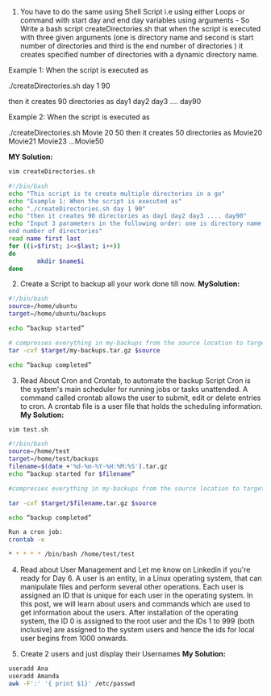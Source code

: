 1. You have to do the same using Shell Script i.e using either Loops or command with start day and end day variables using arguments -
So Write a bash script createDirectories.sh that when the script is executed with three given arguments (one is directory name and second is start number of directories and third is the end number of directories ) it creates specified number of directories with a dynamic directory name.

Example 1: When the script is executed as

./createDirectories.sh day 1 90

then it creates 90 directories as day1 day2 day3 .... day90

Example 2: When the script is executed as

./createDirectories.sh Movie 20 50 then it creates 50 directories as Movie20 Movie21 Movie23 ...Movie50

**MY Solution:**
```bash
vim createDirectories.sh
```
```bash
#!/bin/bash
echo "This script is to create multiple directories in a go"
echo "Example 1: When the script is executed as"
echo "./createDirectories.sh day 1 90"
echo "then it creates 90 directories as day1 day2 day3 .... day90"
echo "Input 3 parameters in the following order: one is directory name and second is start number of directories and third is the  
end number of directories"
read name first last
for ((i=$first; i<=$last; i++))
do
        mkdir $name$i
done
```
2. Create a Script to backup all your work done till now.
**MySolution:**
```bash
#!/bin/bash
source=/home/ubuntu
target=/home/ubuntu/backups

echo “backup started”

# compresses everything in my-backups from the source location to target location
tar -cvf $target/my-backups.tar.gz $source

echo “backup completed”
```
3. Read About Cron and Crontab, to automate the backup Script
Cron is the system's main scheduler for running jobs or tasks unattended. A command called crontab allows the user to submit, edit or delete entries to cron. A crontab file is a user file that holds the scheduling information.
**My Solution:**
```bash
vim test.sh
```
```bash
#!/bin/bash
source=/home/test
target=/home/test/backups
filename=$(date +'%d-%m-%Y-%H:%M:%S').tar.gz
echo “backup started for $filename”

#compresses everything in my-backups from the source location to target location

tar -cvf $target/$filename.tar.gz $source

echo “backup completed”
```
```bash
Run a cron job:
crontab -e

* * * * * /bin/bash /home/test/test
```
4. Read about User Management and Let me know on Linkedin if you're ready for Day 6.
A user is an entity, in a Linux operating system, that can manipulate files and perform several other operations. Each user is assigned an ID that is unique for each user in the operating system. In this post, we will learn about users and commands which are used to get information about the users. After installation of the operating system, the ID 0 is assigned to the root user and the IDs 1 to 999 (both inclusive) are assigned to the system users and hence the ids for local user begins from 1000 onwards.

5. Create 2 users and just display their Usernames
**My Solution:**
```bash
useradd Ana
useradd Amanda
awk -F':' '{ print $1}' /etc/passwd
```
